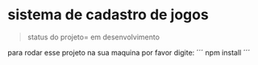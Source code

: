 # sistema de cadastro de jogos

>status do projeto= em desenvolvimento

para rodar esse projeto na sua maquina por favor digite:
´´´
npm install
´´´

